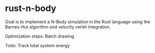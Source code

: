 # rust-n-body
Goal is to implement a N-Body simulation in the Rust language using the Barnes-Hut algorithm and velocity verlet integration.

Optimization steps:
Batch drawing

Todo:
Track total system energy
